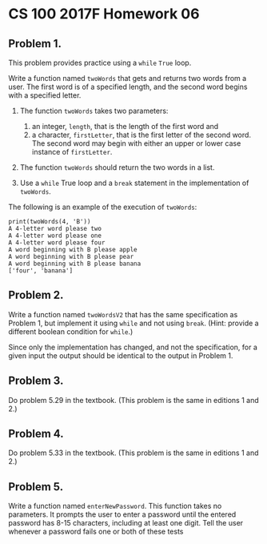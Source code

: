 # CS 100 2017F Homework 06

## Problem 1.

This problem provides practice using a `while` `True` loop.
 
Write a function named `twoWords` that gets and returns two words from a user. The first word is of a specified length, and the second word begins with a specified letter.

1. The function `twoWords` takes two parameters:

    1. an integer, `length`, that is the length of the first word and
    2. a character, `firstLetter`, that is the first letter of the second word. The second word may begin with either an upper or lower case instance of `firstLetter`.

2. The function `twoWords` should return the two words in a list.

3. Use a `while` True loop and a `break` statement in the implementation of `twoWords`.

The following is an example of the execution of `twoWords`:

```
print(twoWords(4, 'B'))
A 4-letter word please two
A 4-letter word please one
A 4-letter word please four
A word beginning with B please apple
A word beginning with B please pear
A word beginning with B please banana
['four', 'banana']
```

## Problem 2.

Write a function named `twoWordsV2` that has the same specification as Problem 1, but implement it using `while` and not using `break`. (Hint: provide a different boolean condition for `while`.)

Since only the implementation has changed, and not the specification, for a given input the output should be identical to the output in Problem 1.

## Problem 3.

Do problem 5.29 in the textbook. (This problem is the same in editions 1 and 2.)

## Problem 4.

Do problem 5.33 in the textbook. (This problem is the same in editions 1 and 2.)

## Problem 5.

Write a function named `enterNewPassword`. This function takes no parameters. It prompts the user to enter a password until the entered password has 8-15 characters, including at least one digit. Tell the user whenever a password fails one or both of these tests



